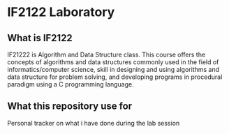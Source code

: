 # IF2122 Laboratory
## What is IF2122
IF21222 is Algorithm and Data Structure class. This course offers the concepts of algorithms and data structures commonly used in the field of informatics/computer science, skill in designing and using algorithms and data structure for problem solving, and developing programs in procedural paradigm using a C programming language. 
## What this repository use for
Personal tracker on what i have done during the lab session
